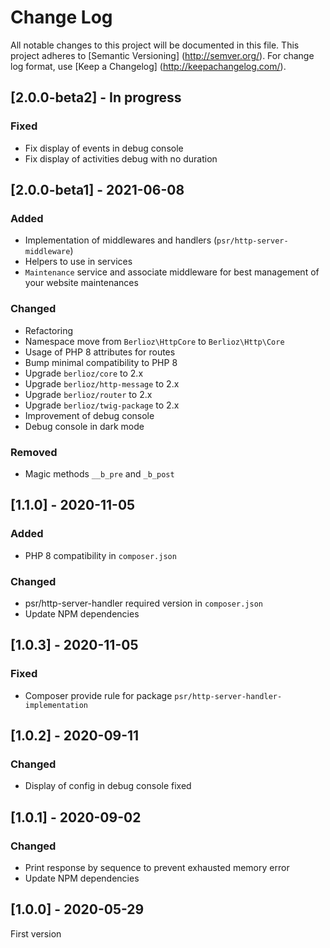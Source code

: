 # Change Log

All notable changes to this project will be documented in this file. This project adheres
to [Semantic Versioning] (http://semver.org/). For change log format,
use [Keep a Changelog] (http://keepachangelog.com/).

## [2.0.0-beta2] - In progress

### Fixed

- Fix display of events in debug console
- Fix display of activities debug with no duration

## [2.0.0-beta1] - 2021-06-08

### Added

- Implementation of middlewares and handlers (`psr/http-server-middleware`)
- Helpers to use in services
- `Maintenance` service and associate middleware for best management of your website maintenances

### Changed

- Refactoring
- Namespace move from `Berlioz\HttpCore` to `Berlioz\Http\Core`
- Usage of PHP 8 attributes for routes
- Bump minimal compatibility to PHP 8
- Upgrade `berlioz/core` to 2.x
- Upgrade `berlioz/http-message` to 2.x
- Upgrade `berlioz/router` to 2.x
- Upgrade `berlioz/twig-package` to 2.x
- Improvement of debug console
- Debug console in dark mode

### Removed

- Magic methods `__b_pre` and `_b_post`

## [1.1.0] - 2020-11-05

### Added

- PHP 8 compatibility in `composer.json`

### Changed

- psr/http-server-handler required version in `composer.json`
- Update NPM dependencies

## [1.0.3] - 2020-11-05

### Fixed

- Composer provide rule for package `psr/http-server-handler-implementation`

## [1.0.2] - 2020-09-11

### Changed

- Display of config in debug console fixed

## [1.0.1] - 2020-09-02

### Changed

- Print response by sequence to prevent exhausted memory error
- Update NPM dependencies

## [1.0.0] - 2020-05-29

First version